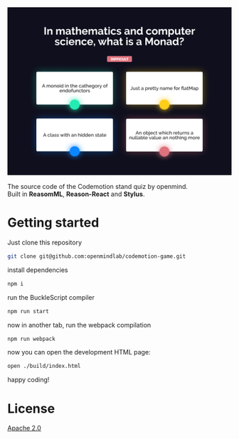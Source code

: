 <img src="./docs/cover.png" />

<br />

The source code of the Codemotion stand quiz by openmind. <br />
Built in **ReasomML**, **Reason-React** and **Stylus**.

# Getting started

Just clone this repository

```sh
git clone git@github.com:openmindlab/codemotion-game.git
```

install dependencies

```sh
npm i
```

run the BuckleScript compiler

```sh
npm run start
```

now in another tab, run the webpack compilation

```sh
npm run webpack
```

now you can open the development HTML page:

```sh
open ./build/index.html
```

happy coding!


# License
[Apache 2.0](/LICENSE.md)